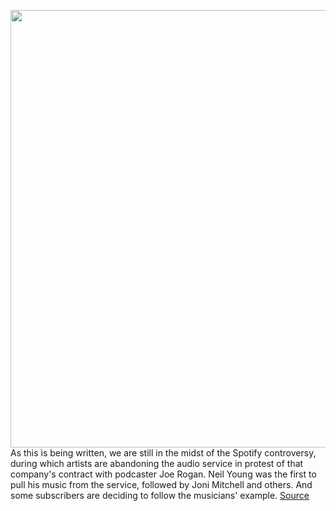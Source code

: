 <img src='https://cdn.vox-cdn.com/thumbor/QBd-weHk-R6U6dgcQ9PDapibjkc=/0x0:6454x4303/1200x800/filters:focal(2711x1636:3743x2668)/cdn.vox-cdn.com/uploads/chorus_image/image/70463229/shutterstock_1886570575.0.jpg' width='700px' /><br/>
As this is being written, we are still in the midst of the Spotify controversy, during which artists are abandoning the audio service in protest of that company's contract with podcaster Joe Rogan. Neil Young was the first to pull his music from the service, followed by Joni Mitchell and others. And some subscribers are deciding to follow the musicians' example.
<a href='https://www.theverge.com/22910685/music-listening-service-spotify-apple-youtube-amazon'> Source <a/>
